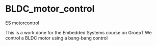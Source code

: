 # BLDC_motor_control
ES motorcontrol

This is a work done for the Embedded Systems course on GroepT
We control a BLDC motor using a bang-bang control
